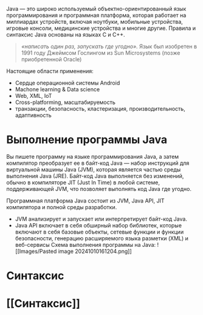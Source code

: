 Java — это широко используемый объектно-ориентированный язык программирования и программная платформа, которая работает на миллиардах устройств, включая ноутбуки, мобильные устройства, игровые консоли, медицинские устройства и многие другие. Правила и синтаксис Java основаны на языках C и C++.

> *«написать один раз, запускать где угодно».*
> Язык был изобретен в 1991 году Джеймсом Гослингом из Sun Microsystems (позже приобретенной Oracle)

Настоящие области применения:
- Сердце операционной системы Android
- Machone learning & Data science
- Web, XML, IoT
- Cross-platforming, масштабируемость
- транзакции, безопасность, кластеризация, производительность, адаптивность
# Выполнение программы Java
Вы пишете программу на языке программирования Java, а затем компилятор преобразует ее в байт-код Java — набор инструкций для виртуальной машины Java (JVM), которая является частью среды выполнения Java (JRE). Байт-код Java выполняется без изменений, обычно в компиляторе JIT (Just In Time) в любой системе, поддерживающей JVM, что позволяет выполнять код Java где угодно.

Программная платформа Java состоит из JVM, Java API, JIT компилятора и полной среды разработки. 
- JVM анализирует и запускает или интерпретирует байт-код Java. 
- Java API включает в себя обширный набор библиотек, которые включают в себя базовые объекты, сетевые функции и функции безопасности, генерацию расширяемого языка разметки (XML) и веб-сервисы
Схема выполнения программы на Java:
![[Images/Pasted image 20241010161204.png]]

# Синтаксис
 # [[Cинтаксис]]
 